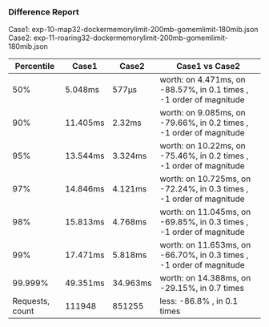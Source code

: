### Difference Report
Case1: exp-10-map32-dockermemorylimit-200mb-gomemlimit-180mib.json
Case2: exp-11-roaring32-dockermemorylimit-200mb-gomemlimit-180mib.json

|Percentile|Case1|Case2|Case1 vs Case2|
|---|---|---|---|
|50%|5.048ms|577µs|worth: on 4.471ms, on -88.57%, in 0.1 times , -1 order of magnitude|
|90%|11.405ms|2.32ms|worth: on 9.085ms, on -79.66%, in 0.2 times , -1 order of magnitude|
|95%|13.544ms|3.324ms|worth: on 10.22ms, on -75.46%, in 0.2 times , -1 order of magnitude|
|97%|14.846ms|4.121ms|worth: on 10.725ms, on -72.24%, in 0.3 times , -1 order of magnitude|
|98%|15.813ms|4.768ms|worth: on 11.045ms, on -69.85%, in 0.3 times , -1 order of magnitude|
|99%|17.471ms|5.818ms|worth: on 11.653ms, on -66.70%, in 0.3 times , -1 order of magnitude|
|99.999%|49.351ms|34.963ms|worth: on 14.388ms, on -29.15%, in 0.7 times |
|Requests, count|111948|851255|less: -86.8% , in 0.1 times |
